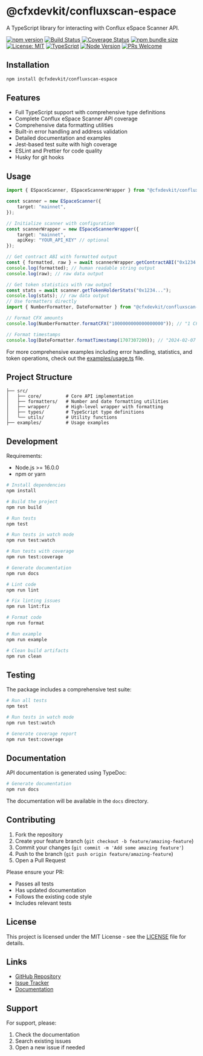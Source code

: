 # @cfxdevkit/confluxscan-espace

A TypeScript library for interacting with Conflux eSpace Scanner API.

[![npm version](https://img.shields.io/npm/v/@cfxdevkit/confluxscan-espace)](https://www.npmjs.com/package/@cfxdevkit/confluxscan-espace)
[![Build Status](https://img.shields.io/github/actions/workflow/status/cfxdevkit/espace-scanner/ci.yml)](https://github.com/cfxdevkit/espace-scanner/actions)
[![Coverage Status](https://codecov.io/gh/cfxdevkit/espace-scanner/branch/main/graph/badge.svg)](https://codecov.io/gh/cfxdevkit/espace-scanner)
[![npm bundle size](https://img.shields.io/bundlephobia/minzip/@cfxdevkit/confluxscan-espace)](https://bundlephobia.com/package/@cfxdevkit/confluxscan-espace)
[![License: MIT](https://img.shields.io/badge/License-MIT-yellow.svg)](https://opensource.org/licenses/MIT)
[![TypeScript](https://img.shields.io/badge/TypeScript-5.0-blue.svg)](https://www.typescriptlang.org/)
[![Node Version](https://img.shields.io/node/v/@cfxdevkit/confluxscan-espace)](https://www.npmjs.com/package/@cfxdevkit/confluxscan-espace)
[![PRs Welcome](https://img.shields.io/badge/PRs-welcome-brightgreen.svg)](https://github.com/cfxdevkit/espace-scanner/pulls)


## Installation

```bash
npm install @cfxdevkit/confluxscan-espace
```

## Features

- Full TypeScript support with comprehensive type definitions
- Complete Conflux eSpace Scanner API coverage
- Comprehensive data formatting utilities
- Built-in error handling and address validation
- Detailed documentation and examples
- Jest-based test suite with high coverage
- ESLint and Prettier for code quality
- Husky for git hooks

## Usage

```typescript
import { ESpaceScanner, ESpaceScannerWrapper } from "@cfxdevkit/confluxscan-espace";

const scanner = new ESpaceScanner({
    target: "mainnet", 
});

// Initialize scanner with configuration
const scannerWrapper = new ESpaceScannerWrapper({ 
    target: "mainnet", 
    apiKey: "YOUR_API_KEY" // optional
});

// Get contract ABI with formatted output
const { formatted, raw } = await scannerWrapper.getContractABI("0x1234...");
console.log(formatted); // human readable string output
console.log(raw); // raw data output

// Get token statistics with raw output
const stats = await scanner.getTokenHolderStats("0x1234...");
console.log(stats); // raw data output
// Use formatters directly
import { NumberFormatter, DateFormatter } from "@cfxdevkit/confluxscan-espace";

// Format CFX amounts
console.log(NumberFormatter.formatCFX("1000000000000000000")); // "1 CFX"

// Format timestamps
console.log(DateFormatter.formatTimestamp(1707307200)); // "2024-02-07 12:00:00"

```
For more comprehensive examples including error handling, statistics, and token operations, check out the [examples/usage.ts](examples/usage.ts) file.

## Project Structure

```
├── src/
│   ├── core/         # Core API implementation
│   ├── formatters/   # Number and date formatting utilities
│   ├── wrapper/      # High-level wrapper with formatting
│   ├── types/        # TypeScript type definitions
│   └── utils/        # Utility functions
├── examples/         # Usage examples
```

## Development

Requirements:
- Node.js >= 16.0.0
- npm or yarn

```bash
# Install dependencies
npm install

# Build the project
npm run build

# Run tests
npm test

# Run tests in watch mode
npm run test:watch

# Run tests with coverage
npm run test:coverage

# Generate documentation
npm run docs

# Lint code
npm run lint

# Fix linting issues
npm run lint:fix

# Format code
npm run format

# Run example
npm run example

# Clean build artifacts
npm run clean
```

## Testing

The package includes a comprehensive test suite:

```bash
# Run all tests
npm test

# Run tests in watch mode
npm run test:watch

# Generate coverage report
npm run test:coverage
```

## Documentation

API documentation is generated using TypeDoc:

```bash
# Generate documentation
npm run docs
```

The documentation will be available in the `docs` directory.

## Contributing

1. Fork the repository
2. Create your feature branch (`git checkout -b feature/amazing-feature`)
3. Commit your changes (`git commit -m 'Add some amazing feature'`)
4. Push to the branch (`git push origin feature/amazing-feature`)
5. Open a Pull Request

Please ensure your PR:
- Passes all tests
- Has updated documentation
- Follows the existing code style
- Includes relevant tests

## License

This project is licensed under the MIT License - see the [LICENSE](LICENSE) file for details.

## Links

- [GitHub Repository](https://github.com/cfxdevkit/espace-scanner)
- [Issue Tracker](https://github.com/cfxdevkit/espace-scanner/issues)
- [Documentation](https://cfxdevkit.github.io/espace-scanner)

## Support

For support, please:
1. Check the documentation
2. Search existing issues
3. Open a new issue if needed 